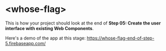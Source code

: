# \<whose-flag\>

This is how your project should look at the end of **Step 05: Create the user interface with existing Web Components**.

Here's a demo of the app at this stage: https://whose-flag-end-of-step-5.firebaseapp.com/
